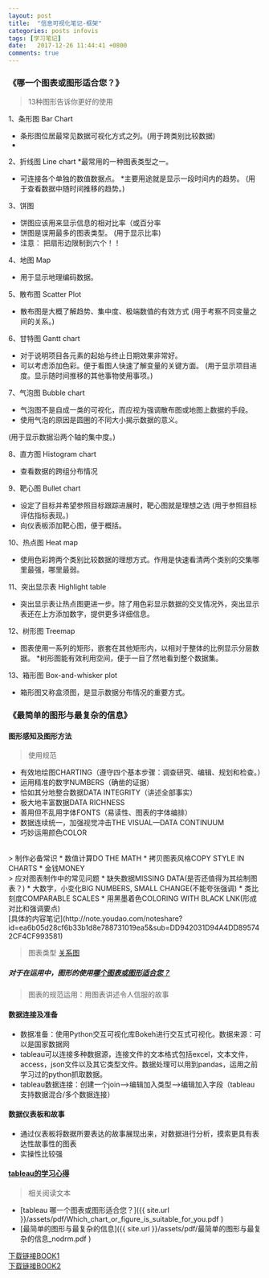 ```yaml
---
layout: post
title:  "信息可视化笔记-框架"
categories: posts infovis  
tags: [学习笔记]
date:   2017-12-26 11:44:41 +0800
comments: true
---
```

### 《哪一个图表或图形适合您？》
> 13种图形告诉你更好的使用

1、条形图 Bar Chart
* 条形图位居最常见数据可视化方式之列。(用于跨类别比较数据)
* 
2、折线图 Line chart
*最常用的一种图表类型之一。
* 可连接各个单独的数值数据点。
*主要用途就是显示一段时间内的趋势。
(用于查看数据中随时间推移的趋势。)

3、饼图 
* 饼图应该用来显示信息的相对比率（或百分率
* 饼图是误用最多的图表类型。
(用于显示比率)
* 注意： 把扇形边限制到六个！！

4、地图 Map
* 用于显示地理编码数据。

5、散布图 Scatter Plot
* 散布图是大概了解趋势、集中度、极端数值的有效方式
(用于考察不同变量之间的关系。)


6、甘特图 Gantt chart
* 对于说明项目各元素的起始与终止日期效果非常好。
* 可以考虑添加色彩。便于看图人快速了解变量的关键方面。
(用于显示项目进度。显示随时间推移的其他事物使用事项。)


7、气泡图  Bubble chart
* 气泡图不是自成一类的可视化，而应视为强调散布图或地图上数据的手段。
* 使用气泡的原因是圆圈的不同大小揭示数据的意义。

(用于显示数据沿两个轴的集中度。)

8、直方图 Histogram chart
* 查看数据的跨组分布情况


9、靶心图 Bullet chart
* 设定了目标并希望参照目标跟踪进展时，靶心图就是理想之选
(用于参照目标评估指标表现。)
*  向仪表板添加靶心图，便于概括。 

10、热点图 Heat map
* 使用色彩跨两个类别比较数据的理想方式。作用是快速看清两个类别的交集哪里最强，哪里最弱。


11、突出显示表 Highlight table
* 突出显示表让热点图更进一步。除了用色彩显示数据的交叉情况外，突出显示表还在上方添加数字，提供更多详细信息。

12、树形图 Treemap
* 图表使用一系列的矩形，嵌套在其他矩形内，以相对于整体的比例显示分层数据。
*树形图能有效利用空间，便于一目了然地看到整个数据集。


13、箱形图 Box-and-whisker plot
* 箱形图又称盒须图，是显示数据分布情况的重要方式。

### 《最简单的图形与最复杂的信息》
#### 图形感知及图形方法
> 使用规范
* 有效地绘图CHARTING（遵守四个基本步骤：调查研究、编辑、规划和检查。）
* 运用精准的数字NUMBERS（确凿的证据）
* 恰如其分地整合数据DATA INTEGRITY（讲述全部事实）
* 极大地丰富数据DATA RICHNESS
* 善用但不乱用字体FONTS（易读性、图表的字体编排）
* 数据连续统一，加强视觉冲击THE VISUAL—DATA CONTINUUM
* 巧妙运用颜色COLOR
<br/>
> 制作必备常识
* 数值计算DO THE MATH
* 拷贝图表风格COPY STYLE IN CHARTS
* 金钱MONEY
<br/>
> 应对图表制作中的常见问题
* 缺失数据MISSING DATA(是否还值得为其绘制图表？)
* 大数字，小变化BIG NUMBERS, SMALL CHANGE(不能夸张强调)
* 类比刻度COMPARABLE SCALES
* 用黑墨着色COLORING WITH BLACK LNK(形成对比和强调要点)
<br/>
[具体的内容笔记](http://note.youdao.com/noteshare?id=ea6b05d28cf6b33b1d8e788731019ea5&sub=DD942031D94A4DD895742CF4CF993581)

> 图表类型
[关系图](http://note.youdao.com/noteshare?id=8868eabf7e87eabd43d6cc48f09334c1)
##### 对于在运用中，图形的使用[哪个图表或图形适合您？](http://note.youdao.com/noteshare?id=0e1ee6bce9fc47e27707b0e2d3c45dde&sub=B152E99FA7B64BFD968F5AE3F8AA060A)

> 图表的规范运用：用图表讲述令人信服的故事

#### 数据连接及准备
* 数据准备：使用Python交互可视化库Bokeh进行交互式可视化。数据来源：可以是国家数据网
* tableau可以连接多种数据源，连接文件的文本格式包括excel，文本文件，access，json文件以及其它类型文件。数据处理可以用到pandas，运用之前学习过的python抓取数据。
* tableau数据连接：创建一个join-->编辑加入类型-->编辑加入字段（tableau支持数据混合/多个数据连接）

#### 数据仪表板和故事
* 通过仪表板将数据所要表达的故事展现出来，对数据进行分析，摸索更具有表达性故事性的图表
* 实操性比较强

#### [tableau的学习心得]()
> 相关阅读文本
* [tableau 哪一个图表或图形适合您？]({{ site.url }}/assets/pdf/Which_chart_or_figure_is_suitable_for_you.pdf )
* [最简单的图形与最复杂的信息]({{ site.url }}/assets/pdf/最简单的图形与最复杂的信息_nodrm.pdf )
<div markdown="0"><a href="https://pan.baidu.com/s/1dFq8UNB" class="btn btn-info">下载链接BOOK1</a></div>
<div markdown="0"><a href="https://pan.baidu.com/s/1eSET1SY" class="btn btn-info">下载链接BOOK2</a></div>
